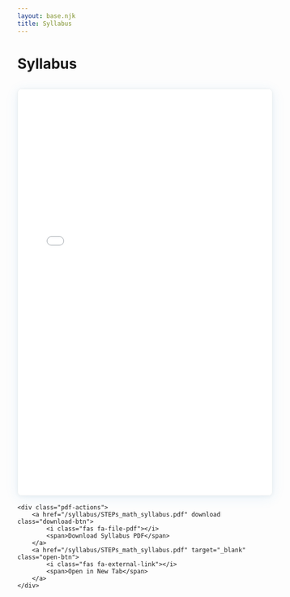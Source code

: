 ```yaml
---
layout: base.njk
title: Syllabus
---
```


# Syllabus

<div class="syllabus-container">
    <div class="pdf-viewer">
        <iframe 
            src="/syllabus/STEPs_math_syllabus.pdf" 
            width="100%" 
            height="800px" 
            frameborder="0"
            title="STEPs Math Syllabus PDF">
            <p>Your browser does not support PDF viewing. 
            <a href="/syllabus/STEPs_math_syllabus.pdf" download>Download the syllabus PDF</a> to view it.</p>
        </iframe>
    </div>
    
    <div class="pdf-actions">
        <a href="/syllabus/STEPs_math_syllabus.pdf" download class="download-btn">
            <i class="fas fa-file-pdf"></i>
            <span>Download Syllabus PDF</span>
        </a>
        <a href="/syllabus/STEPs_math_syllabus.pdf" target="_blank" class="open-btn">
            <i class="fas fa-external-link"></i>
            <span>Open in New Tab</span>
        </a>
    </div>
</div>

<style>
.syllabus-container {
    margin: 2rem 0;
}

.pdf-viewer {
    border: 1px solid #ecf0f1;
    border-radius: 8px;
    overflow: hidden;
    box-shadow: 0 4px 24px rgba(52, 152, 219, 0.10), 0 1.5px 6px rgba(44, 62, 80, 0.06);
    margin-bottom: 1rem;
}

.pdf-viewer iframe {
    display: block;
    border: none;
    min-height: 600px;
}

.pdf-actions {
    display: flex;
    gap: 1rem;
    justify-content: center;
    flex-wrap: wrap;
    margin-top: 1rem;
}

.download-btn, .open-btn {
    display: inline-flex;
    align-items: center;
    justify-content: center;
    gap: 0.5rem;
    padding: 0.75rem 1.5rem;
    color: white;
    text-decoration: none;
    border-radius: 6px;
    font-weight: 500;
    transition: all 0.3s ease;
    border: none;
    cursor: pointer;
    min-width: 200px;
    box-shadow: 0 2px 8px rgba(0,0,0,0.1);
}

.download-btn {
    background-color: #3498db;
    border-top: 3px solid #2980b9;
}

.download-btn:hover {
    background-color: #2980b9;
    text-decoration: none;
    color: white;
    transform: translateY(-2px);
    box-shadow: 0 4px 12px rgba(52, 152, 219, 0.3);
}

.open-btn {
    background-color: #2c3e50;
    border-top: 3px solid #34495e;
}

.open-btn:hover {
    background-color: #34495e;
    text-decoration: none;
    color: white;
    transform: translateY(-2px);
    box-shadow: 0 4px 12px rgba(44, 62, 80, 0.3);
}

.download-btn i, .open-btn i {
    font-size: 1rem;
}

.download-btn span, .open-btn span {
    text-align: center;
}

@media (max-width: 768px) {
    .pdf-viewer iframe {
        min-height: 400px;
    }
    
    .pdf-actions {
        flex-direction: column;
        align-items: center;
    }
    
    .download-btn, .open-btn {
        width: 100%;
        max-width: 300px;
        justify-content: center;
    }
}
</style>

